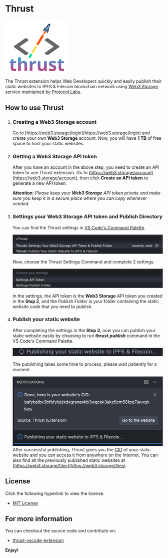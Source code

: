 # Thrust 

<img src="assets/logo.png" alt="drawing" width="200"/>

The Thrust extension helps Web Developers quickly and easily publish their static websites to IPFS & Filecoin blockchain network using [Web3 Storage](https://web3.storage) service maintained by [Protocol Labs](https://protocol.ai).



## How to use Thrust

1. ### Creating a Web3 Storage account
    Go to [https://web3.storage/login](https://web3.storage/login) and create your own **Web3 Storage** account. Now, you will have **1 TB** of free space to host your static websites.

2. ### Getting a Web3 Storage API token
   After you have an account in the above step, you need to
 create an API token to use Thrust extension. Go to [https://web3.storage/account](https://web3.storage/account), then click **Create an API token** to generate a new API token. 

    **Attention**: *Please keep your **Web3 Storage** API token private and make sure you keep it in a secure place where you can copy whenever needed.*

3. ### Settings your Web3 Storage API token and Publish Directory
   You can find the Thrust settings in [VS Code's Command Palette](https://code.visualstudio.com/docs/getstarted/tips-and-tricks#_command-palette). 
   
   ![Thrust Command Palette](asset/../assets/commands.png)

    Now, choose the Thrust Settings Command and complete 2 settings. 

   ![Thrust Settings Command](asset/../assets/settings.png)

    In the settings, the API token is the **Web3 Storage** API token you created in the **Step 2**, and the Publish Folder is your folder containing the static website code that you need to publish.

4. ### Publish your static website    
    After completing the settings in the **Step 3**, now you can publish your static website easily by choosing to run ***thrust.publish*** command in the VS Code's Command Palette.

    ![Thrust Settings Command](asset/../assets/progress.png)

    The publishing takes some time to process, please wait patiently for a moment.

    ![Thrust Settings Command](asset/../assets/publish.png)
    After successful publishing, Thrust gives you the [CID](https://docs.ipfs.io/concepts/content-addressing/#content-addressing-and-cids) of your static website and you can access it from anywhere on the Internet. You can also find all the previously published static websites at [https://web3.storage/files](https://web3.storage/files).

## License
Click the following hyperlink to view the license.
* [MIT License](https://github.com/iamvon/thrust-vscode-extension/blob/main/LICENSE)

## For more information

You can checkout the source code and contribute on:

* [thrust-vscode-extension](https://github.com/iamvon/thrust-vscode-extension)

**Enjoy!**